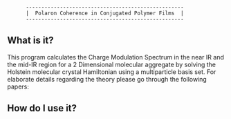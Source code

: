     
          ---------------------------------------------------
          |  Polaron Coherence in Conjugated Polymer Films  |
          ---------------------------------------------------

What is it?
-----------

This program calculates the Charge Modulation Spectrum in the near IR and the mid-IR region for a 2 Dimensional molecular aggregate by solving the Holstein molecular crystal Hamiltonian using a multiparticle basis set. For elaborate details regarding the theory please go through the following papers:  




How do I use it?
----------------


    

    
    

